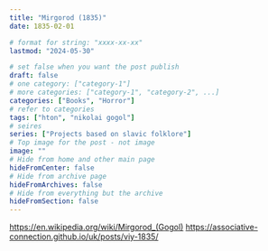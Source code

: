 ```yaml
---
title: "Mirgorod (1835)"
date: 1835-02-01

# format for string: "xxxx-xx-xx"
lastmod: "2024-05-30"

# set false when you want the post publish
draft: false
# one category: ["category-1"]
# more categories: ["category-1", "category-2", ...]
categories: ["Books", "Horror"]
# refer to categories
tags: ["hton", "nikolai gogol"]
# seires
series: ["Projects based on slavic folklore"]
# Top image for the post - not image
image: ""
# Hide from home and other main page
hideFromCenter: false
# Hide from archive page
hideFromArchives: false
# Hide from everything but the archive
hideFromSection: false
---
```

https://en.wikipedia.org/wiki/Mirgorod_(Gogol)
https://associative-connection.github.io/uk/posts/viy-1835/
<!--more-->